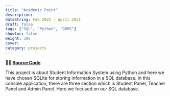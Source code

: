 ```yaml
---
title: "Academic Point"
description: 
dateString: Feb 2021 - April 2021   
draft: false
tags: ["SQL", "Python", "DBMS"]
showtoc: false
weight: 396
cover:
category: projects
--- 
```


👩‍💻 [**Source Code**](https://github.com/Shammi179/AcademicPoint)

This project is about Student Information System using Python and here we have chosen SQLite for storing information in a SQL database. In this console application, there are three section which is Student Panel, Teacher Panel and Admin Panel. Here we focused on our SQL database. 